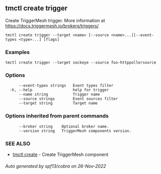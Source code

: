 ## tmctl create trigger

Create TriggerMesh trigger. More information at https://docs.triggermesh.io/brokers/triggers/

```
tmctl create trigger --target <name> [--source <name>...][--event-types <type>...] [flags]
```

### Examples

```
tmctl create trigger --target sockeye --source foo-httppollersource
```

### Options

```
      --event-types strings   Event types filter
  -h, --help                  help for trigger
      --name string           Trigger name
      --source strings        Event sources filter
      --target string         Target name
```

### Options inherited from parent commands

```
      --broker string    Optional broker name.
      --version string   TriggerMesh components version.
```

### SEE ALSO

* [tmctl create](tmctl_create.md)	 - Create TriggerMesh component

###### Auto generated by spf13/cobra on 26-Nov-2022
